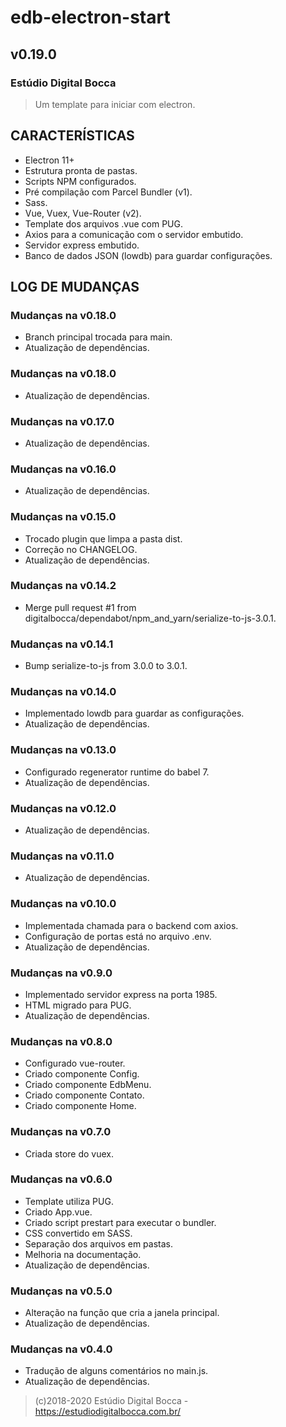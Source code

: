 # edb-electron-start

## v0.19.0

### Estúdio Digital Bocca

> Um template para iniciar com electron.

## CARACTERÍSTICAS

- Electron 11+
- Estrutura pronta de pastas.
- Scripts NPM configurados.
- Pré compilação com Parcel Bundler (v1).
- Sass.
- Vue, Vuex, Vue-Router (v2).
- Template dos arquivos .vue com PUG.
- Axios para a comunicação com o servidor embutido.
- Servidor express embutido.
- Banco de dados JSON (lowdb) para guardar configurações.

## LOG DE MUDANÇAS

### Mudanças na v0.18.0

- Branch principal trocada para main.
- Atualização de dependências.

### Mudanças na v0.18.0

- Atualização de dependências.

### Mudanças na v0.17.0

- Atualização de dependências.

### Mudanças na v0.16.0

- Atualização de dependências.

### Mudanças na v0.15.0

- Trocado plugin que limpa a pasta dist.
- Correção no CHANGELOG.
- Atualização de dependências.

### Mudanças na v0.14.2

- Merge pull request #1 from digitalbocca/dependabot/npm_and_yarn/serialize-to-js-3.0.1.

### Mudanças na v0.14.1

- Bump serialize-to-js from 3.0.0 to 3.0.1.

### Mudanças na v0.14.0

- Implementado lowdb para guardar as configurações.
- Atualização de dependências.

### Mudanças na v0.13.0

- Configurado regenerator runtime do babel 7.
- Atualização de dependências.

### Mudanças na v0.12.0

- Atualização de dependências.

### Mudanças na v0.11.0

- Atualização de dependências.

### Mudanças na v0.10.0

- Implementada chamada para o backend com axios.
- Configuração de portas está no arquivo .env.
- Atualização de dependências.

### Mudanças na v0.9.0

- Implementado servidor express na porta 1985.
- HTML migrado para PUG.
- Atualização de dependências.

### Mudanças na v0.8.0

- Configurado vue-router.
- Criado componente Config.
- Criado componente EdbMenu.
- Criado componente Contato.
- Criado componente Home.

### Mudanças na v0.7.0

- Criada store do vuex.

### Mudanças na v0.6.0

- Template utiliza PUG.
- Criado App.vue.
- Criado script prestart para executar o bundler.
- CSS convertido em SASS.
- Separação dos arquivos em pastas.
- Melhoria na documentação.
- Atualização de dependências.

### Mudanças na v0.5.0

- Alteração na função que cria a janela principal.
- Atualização de dependências.

### Mudanças na v0.4.0

- Tradução de alguns comentários no main.js.
- Atualização de dependências.

> (c)2018-2020 Estúdio Digital Bocca - <https://estudiodigitalbocca.com.br/>
